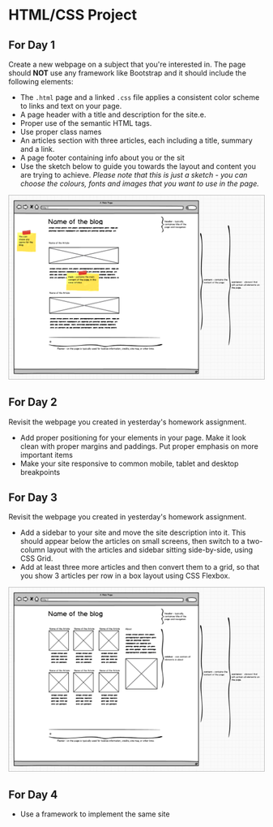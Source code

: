 # HTML/CSS Project

## For Day 1

Create a new webpage on a subject that you're interested in. The page should **NOT** use any framework like Bootstrap and it should include the following elements:
  - The `.html` page and a linked `.css` file applies a consistent color scheme to links and text on your page.
  - A page header with a title and description for the site.e.
  - Proper use of the semantic HTML tags.
  - Use proper class names
  - An articles section with three articles, each including a title, summary and a link.
  - A page footer containing info about you or the sit
  - Use the sketch below to guide you towards the layout and content you are trying to achieve. *Please note that this is just a sketch - you can choose the colours, fonts and images that you want to use in the page.*

  <a href="blog-sketch-day-1.png" target="blank">
    <img src="blog-sketch-day-1.png" style="border: 1px solid #bababa;">
  </a>
  
## For Day 2

Revisit the webpage you created in yesterday's homework assignment.
  - Add proper positioning for your elements in your page. Make it look clean with proper margins and paddings. Put proper emphasis on more important items
  - Make your site responsive to common mobile, tablet and desktop breakpoints


## For Day 3
Revisit the webpage you created in yesterday's homework assignment.
  - Add a sidebar to your site and move the site description into it. This should appear below the articles on small screens, then switch to a two-column layout with the articles and sidebar sitting side-by-side, using CSS Grid.
  - Add at least three more articles and then convert them to a grid, so that you show 3 articles per row in a box layout using CSS Flexbox.

  
  <a href="blog-sketch-day-3.png" target="blank">
    <img src="blog-sketch-day-3.png" style="border: 1px solid #bababa;">
  </a>

## For Day 4
  - Use a framework to implement the same site

